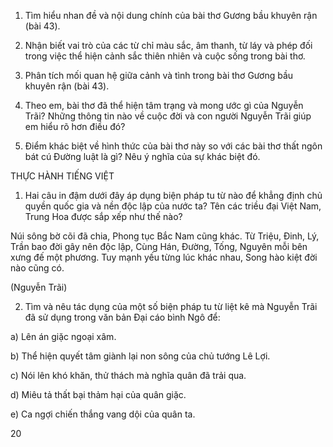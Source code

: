 1. Tìm hiểu nhan đề và nội dung chính của bài thơ Gương bầu khuyên rận (bài 43).

2. Nhận biết vai trò của các từ chỉ màu sắc, âm thanh, từ láy và phép đối trong việc thể hiện cảnh sắc thiên nhiên và cuộc sống trong bài thơ.

3. Phân tích mối quan hệ giữa cảnh và tình trong bài thơ Gương bầu khuyên rận (bài 43).

4. Theo em, bài thơ đã thể hiện tâm trạng và mong ước gì của Nguyễn Trãi? Những thông tin nào về cuộc đời và con người Nguyễn Trãi giúp em hiểu rõ hơn điều đó?

5. Điểm khác biệt về hình thức của bài thơ này so với các bài thơ thất ngôn bát cú Đường luật là gì? Nêu ý nghĩa của sự khác biệt đó.

THỰC HÀNH TIẾNG VIỆT

1. Hai câu in đậm dưới đây áp dụng biện pháp tu từ nào để khẳng định chủ quyền quốc gia và nền độc lập của nước ta? Tên các triều đại Việt Nam, Trung Hoa được sắp xếp như thế nào?

Núi sông bờ cõi đã chia,
Phong tục Bắc Nam cũng khác.
Từ Triệu, Đinh, Lý, Trần bao đời gây nên độc lập,
Cùng Hán, Đường, Tống, Nguyên mỗi bên xưng đế một phương.
Tuy mạnh yếu từng lúc khác nhau,
Song hào kiệt đời nào cũng có.

(Nguyễn Trãi)

2. Tìm và nêu tác dụng của một số biện pháp tu từ liệt kê mà Nguyễn Trãi đã sử dụng trong văn bản Đại cáo bình Ngô để:

a) Lên án giặc ngoại xâm.

b) Thể hiện quyết tâm giành lại non sông của chủ tướng Lê Lợi.

c) Nói lên khó khăn, thử thách mà nghĩa quân đã trải qua.

d) Miêu tả thất bại thảm hại của quân giặc.

e) Ca ngợi chiến thắng vang dội của quân ta.

20